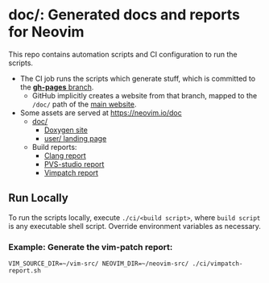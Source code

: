 # doc/: Generated docs and reports for Neovim

This repo contains automation scripts and CI configuration to run the scripts.

- The CI job runs the scripts which generate stuff, which is committed to the
  [**gh-pages** branch](https://github.com/neovim/doc/tree/gh-pages).
    - GitHub implicitly creates a website from that branch, mapped to the
      `/doc/` path of the [main website](https://github.com/neovim/neovim.github.io).
- Some assets are served at https://neovim.io/doc
    - [doc/](https://neovim.io/doc)
        - [Doxygen site](https://neovim.io/doc/dev)
        - [user/ landing page](https://neovim.io/doc/user)
    - Build reports:
        - [Clang report](https://neovim.io/doc/reports/clang)
        - [PVS-studio report](https://neovim.io/doc/reports/pvs)
        - [Vimpatch report](https://neovim.io/doc/reports/vimpatch)

## Run Locally

To run the scripts locally, execute `./ci/<build script>`, where `build script`
is any executable shell script. Override environment variables as necessary.

### Example: Generate the vim-patch report:

    VIM_SOURCE_DIR=~/vim-src/ NEOVIM_DIR=~/neovim-src/ ./ci/vimpatch-report.sh
